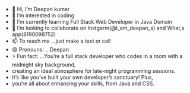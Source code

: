 - 👋 Hi, I’m Deepan kumar
- 👀 I’m interested in coding
- 🌱 I’m currently learning Full Stack Web Developer in Java Domain
- 💞️ I’m looking to collaborate on Instgarm(@I_am_deepan_s) and What,s app(8190098752)
- 📫 To reach me ...just make a text or call
- 😄 Pronouns: ...Deepan
- ⚡ Fun fact: ...You’re a full stack developer who codes in a room with a midnight sky background,
-    creating an ideal atmosphere for late-night programming sessions.
-    It’s like you’ve built your own developer’s sanctuary! Plus,
-    you’re all about enhancing your skills, from Java and CSS.

<!---
deepankumar-13/deepankumar-13 is a ✨ special ✨ repository because its `README.md` (this file) appears on your GitHub profile.
You can click the Preview link to take a look at your changes.
--->
